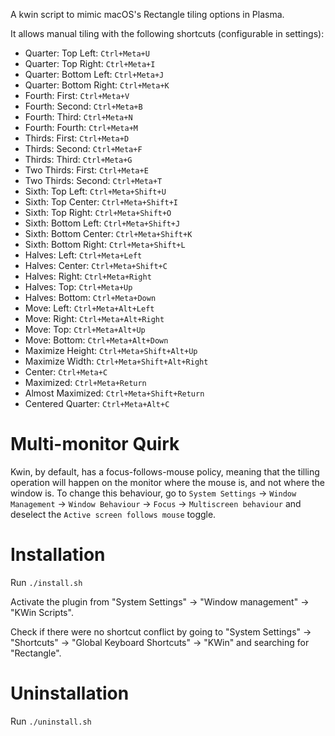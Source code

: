 A kwin script to mimic macOS's Rectangle tiling options in Plasma.

It allows manual tiling with the following shortcuts (configurable in settings):

- Quarter: Top Left: `Ctrl+Meta+U`
- Quarter: Top Right: `Ctrl+Meta+I`
- Quarter: Bottom Left: `Ctrl+Meta+J`
- Quarter: Bottom Right: `Ctrl+Meta+K`
- Fourth: First: `Ctrl+Meta+V`
- Fourth: Second: `Ctrl+Meta+B`
- Fourth: Third: `Ctrl+Meta+N`
- Fourth: Fourth: `Ctrl+Meta+M`
- Thirds: First: `Ctrl+Meta+D`
- Thirds: Second: `Ctrl+Meta+F`
- Thirds: Third: `Ctrl+Meta+G`
- Two Thirds: First: `Ctrl+Meta+E`
- Two Thirds: Second: `Ctrl+Meta+T`
- Sixth: Top Left: `Ctrl+Meta+Shift+U`
- Sixth: Top Center: `Ctrl+Meta+Shift+I`
- Sixth: Top Right: `Ctrl+Meta+Shift+O`
- Sixth: Bottom Left: `Ctrl+Meta+Shift+J`
- Sixth: Bottom Center: `Ctrl+Meta+Shift+K`
- Sixth: Bottom Right: `Ctrl+Meta+Shift+L`
- Halves: Left: `Ctrl+Meta+Left`
- Halves: Center: `Ctrl+Meta+Shift+C`
- Halves: Right: `Ctrl+Meta+Right`
- Halves: Top: `Ctrl+Meta+Up`
- Halves: Bottom: `Ctrl+Meta+Down`
- Move: Left: `Ctrl+Meta+Alt+Left`
- Move: Right: `Ctrl+Meta+Alt+Right`
- Move: Top: `Ctrl+Meta+Alt+Up`
- Move: Bottom: `Ctrl+Meta+Alt+Down`
- Maximize Height: `Ctrl+Meta+Shift+Alt+Up`
- Maximize Width: `Ctrl+Meta+Shift+Alt+Right`
- Center: `Ctrl+Meta+C`
- Maximized: `Ctrl+Meta+Return`
- Almost Maximized: `Ctrl+Meta+Shift+Return`
- Centered Quarter: `Ctrl+Meta+Alt+C`

# Multi-monitor Quirk

Kwin, by default, has a focus-follows-mouse policy, meaning that the tilling operation will
happen on the monitor where the mouse is, and not where the window is. To change this behaviour,
go to
`System Settings` -> `Window Management` -> `Window Behaviour` -> `Focus` -> `Multiscreen behaviour`
and deselect the `Active screen follows mouse` toggle.

# Installation

Run `./install.sh`

Activate the plugin from "System Settings" -> "Window management" -> "KWin Scripts".

Check if there were no shortcut conflict by going to "System Settings" ->
"Shortcuts" -> "Global Keyboard Shortcuts" -> "KWin" and searching for
"Rectangle".

# Uninstallation

Run `./uninstall.sh`
